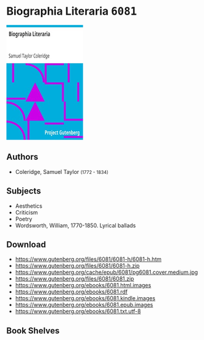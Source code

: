 # Biographia Literaria <kbd>6081</kbd>

![](./cover.medium.jpg "")

## Authors


 - Coleridge, Samuel Taylor <small>(1772 - 1834)</small>

## Subjects


 - Aesthetics
 - Criticism
 - Poetry
 - Wordsworth, William, 1770-1850. Lyrical ballads

## Download


 - https://www.gutenberg.org/files/6081/6081-h/6081-h.htm
 - https://www.gutenberg.org/files/6081/6081-h.zip
 - https://www.gutenberg.org/cache/epub/6081/pg6081.cover.medium.jpg
 - https://www.gutenberg.org/files/6081/6081.zip
 - https://www.gutenberg.org/ebooks/6081.html.images
 - https://www.gutenberg.org/ebooks/6081.rdf
 - https://www.gutenberg.org/ebooks/6081.kindle.images
 - https://www.gutenberg.org/ebooks/6081.epub.images
 - https://www.gutenberg.org/ebooks/6081.txt.utf-8

## Book Shelves


